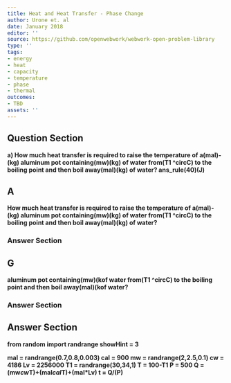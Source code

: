 ```yaml
---
title: Heat and Heat Transfer - Phase Change
author: Urone et. al
date: January 2018
editor: ''
source: https://github.com/openwebwork/webwork-open-problem-library
type: ''
tags:
- energy
- heat
- capacity
- temperature
- phase
- thermal
outcomes:
- TBD
assets: ''
---
```


## Question Section 

<b>
a) How much heat transfer is required to raise the temperature of a(mal)-(kg) aluminum pot containing(mw)(kg) of water from(T1 ^circC) to the boiling point and then boil away(mal)(kg) of water? 
ans_rule(40)(J)

## A
How much heat transfer is required to raise the temperature of a(mal)-(kg) aluminum pot containing(mw)(kg) of water from(T1 ^circC) to the boiling point and then boil away(mal)(kg) of water? 
### Answer Section
## G
aluminum pot containing(mw)(kof water from(T1 ^circC) to the boiling point and then boil away(mal)(kof water? 
### Answer Section


## Answer Section

from random import randrange
showHint = 3

mal = randrange(0.7,0.8,0.003)
cal = 900
mw = randrange(2,2.5,0.1)
cw = 4186
Lv = 2256000
T1 = randrange(30,34,1)
T = 100-T1
P = 500
Q = (mw*cw*T)+(mal*cal*T)+(mal*Lv)
t = Q/(P)
